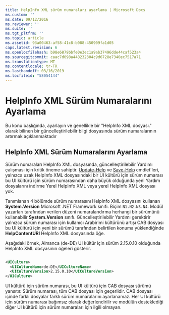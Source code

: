 ```yaml
---
title: HelpInfo XML sürüm numaraları ayarlama | Microsoft Docs
ms.custom: ''
ms.date: 09/12/2016
ms.reviewer: ''
ms.suite: ''
ms.tgt_pltfrm: ''
ms.topic: article
ms.assetid: 93a00463-af58-41c8-b088-450909fa1d05
caps.latest.revision: 6
ms.openlocfilehash: b98e6879bbfe0e3ec1a9ab37496dde44caf523a4
ms.sourcegitcommit: caac7d098a448232304c9d6728e7340ec7517a71
ms.translationtype: MT
ms.contentlocale: tr-TR
ms.lasthandoff: 03/16/2019
ms.locfileid: "58054144"
---
```

# <a name="how-to-set-helpinfo-xml-version-numbers"></a>HelpInfo XML Sürüm Numaralarını Ayarlama

Bu konu başlığında, ayarlayın ve genellikle bir "HelpInfo XML dosyası." olarak bilinen bir güncelleştirilebilir bilgi dosyasında sürüm numaralarının artırmak açıklanmaktadır

## <a name="how-to-set-helpinfo-xml-version-numbers"></a>HelpInfo XML Sürüm Numaralarını Ayarlama

Sürüm numaraları HelpInfo XML dosyasında, güncelleştirilebilir Yardımı çalışması için kritik öneme sahiptir.
[Update-Help](/powershell/module/Microsoft.PowerShell.Core/Update-Help) ve [Save-Help](/powershell/module/Microsoft.PowerShell.Core/Save-Help) cmdlet'leri, yalnızca uzak HelpInfo XML dosyasındaki bir UI kültürü için sürüm numarası bu UI kültürü için sürüm numarasından daha büyük olduğunda yeni Yardım dosyalarını indirme Yerel HelpInfo XML veya yerel HelpInfo XML dosyası yok.

Tanımlanan 4 bölümde sürüm numarasını HelpInfo XML dosyasını kullanan **System.Version** Microsoft .NET Framework sınıfı. Biçim `N1.N2.N3.N4`. Modül yazarları tarafından verilen düzeni numaralandırma herhangi bir sürümünü kullanabilir **System.Version** sınıfı. Güncelleştirilebilir Yardımı gerektirir yalnızca sürüm numarası için kullanıcı Arabirimi kültürünü artışı CAB dosyası bu UI kültürü için yeni bir sürümü tarafından belirtilen konuma yüklendiğinde **HelpContentURI** HelpInfo XML dosyasında öğe.

Aşağıdaki örnek, Almanca (de-DE) UI kültür için sürüm 2.15.0.10 olduğunda HelpInfo XML dosyasının öğeleri gösterir.

```xml

<UICulture>
  <UICultureName>de-DE</UICultureName>
  <UICultureVersion>2.15.0.10</UICultureVersion>
</UICulture>
```

UI kültürü için sürüm numarası, bu UI kültürü için CAB dosyası sürümü yansıtır. Sürüm numarası, tüm CAB dosyası için geçerlidir. CAB dosyası içinde farklı dosyalar farklı sürüm numaralarını ayarlanamaz. Her UI kültürü için sürüm numarası bağımsız olarak değerlendirilir ve modülün desteklediği diğer UI kültürü için sürüm numaraları için ilgili olmayan.